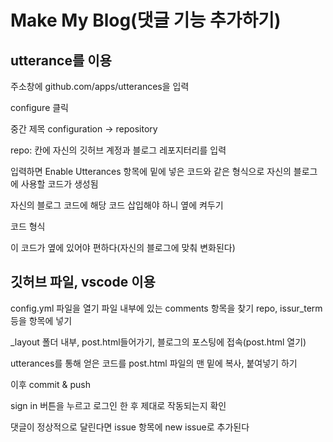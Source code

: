 Make My Blog(댓글 기능 추가하기)
===============================

utterance를 이용
----------------
주소창에 github.com/apps/utterances을 입력

configure 클릭

중간 제목 configuration -> repository

repo: 칸에 자신의 깃허브 계정과 블로그 레포지터리를 입력

입력하면 Enable Utterances 항목에 밑에 넣은 코드와 같은 형식으로 자신의 블로그에 사용할 코드가 생성됨

자신의 블로그 코드에 해당 코드 삽입해야 하니 옆에 켜두기

코드 형식
<script src="https://utteranc.es/client.js"
        repo="[ENTER REPO HERE]"
        issue-term="pathname"
        theme="github-light"
        crossorigin="anonymous"
        async>
</script>
이 코드가 옆에 있어야 편하다(자신의 블로그에 맞춰 변화된다)

깃허브 파일, vscode 이용
------------------------
config.yml 파일을 열기
파일 내부에 있는 comments 항목을 찾기
repo, issur_term등을 항목에 넣기

_layout 폴더 내부, post.html들어가기, 블로그의 포스팅에 접속(post.html 열기)

utterances를 통해 얻은 코드를 post.html 파일의 맨 밑에 복사, 붙여넣기 하기

이후 commit & push

sign in 버튼을 누르고 로그인 한 후 제대로 작동되는지 확인

댓글이 정상적으로 달린다면 issue 항목에 new issue로 추가된다
